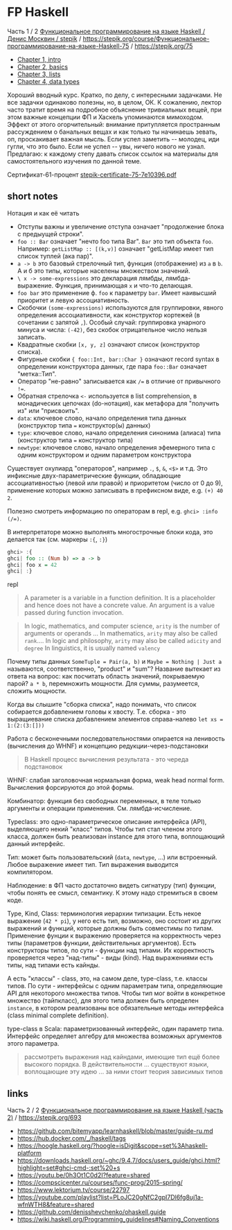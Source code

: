 # FP Haskell

Часть 1 / 2
[Функциональное программирование на языке Haskell / Денис Москвин / stepik](https://stepik.org/course/75/syllabus?next=) /
https://stepik.org/course/Функциональное-программирование-на-языке-Haskell-75 /
https://stepik.org/75

- [Chapter 1, intro](./chapter1.md)
- [Chapter 2, basics](./chapter2.md)
- [Chapter 3, lists](./chapter3.md)
- [Chapter 4, data types](./chapter4.md)

Хороший вводный курс. Кратко, по делу, с интересными задачками.
Не все задачки одинаково полезны, но, в целом, ОК.
К сожалению, лектор часто тратит время на подробное объяснение тривиальных вещей, при этом важные концепции ФП и Хаскель упоминаются мимоходом.
Эффект от этого огорчительный: внимание притупляется пространным рассуждением о банальных вещах и как только ты начинаешь зевать,
оп, проскакивает важная мысль. Если успел заметить -- молодец, иди гугли, что это было. Если не успел -- увы, ничего нового не узнал.
Предлагаю: к каждому степу давать список ссылок на материалы для самостоятельного изучения по данной теме.

Сертификат-61-процент [stepik-certificate-75-7e10396.pdf](https://stepik.org/cert/2317467?lang=en)

## short notes

Нотация и как её читать
- Отступы важны и увеличение отступа означает "продолжение блока с предыущей строки".
- `foo :: Bar` означает "нечто foo типа Bar". `Bar` это тип объекта `foo`.
Например: `getListMap :: [(k,v)]` означает "getListMap имеет тип список туплей (ака пар)".
- `a -> b` это базовый стрелочный тип, функция (отображение) из `a` в `b`. А и б это типы, которые населены множеством значений.
- `\ x -> some-expressions` это декларация лямбды, лямбда-выражение. Функция, принимающая `х` и что-то делающая.
- `foo bar` это применение ф. `foo` к параметру `bar`. Имеет наивысший приоритет и левую ассоциативность.
- Скобочки `(some-expressions)` используются для группировки, явного определения ассоциативности,
как конструктор кортежей (в сочетании с запятой `,`).
Особый случай: группировка унарного минуса и числа: `(-42)`, без скобок отрицательное число нельзя записать.
- Квадратные скобки `[x, y, z]` означают список (конструктор списка).
- Фигурные скобки `{ foo::Int, bar::Char }` означают record syntax в определении конструктора данных, где пара `foo::Bar` означает "метка::Тип".
- Оператор "не-равно" записывается как `/=` в отличие от привычного  `!=`.
- Обратная стрелочка `<-` используется в list comprehension, в монадических цепочках (do-нотация), как метафора для "получить из" или "присвоить".
- `data`: ключевое слово, начало определения типа данных (конструктор типа `=` конструктор(ы) данных)
- `type`: ключевое слово, начало определения синонима (алиаса) типа (конструктор типа `=` конструктор типа)
- `newtype`: ключевое слово, начало определения эфемерного типа с одним конструктором и одним параметром конструктора

Существует охулиард "операторов", например `.`, `$`, `&`, `<$>` и т.д. Это инфиксные двух-параметрические функции,
обладающие ассоциативностью (левой или правой) и приоритетом (число от 0 до 9),
применение которых можно записывать в префиксном виде, e.g. `(+) 40 2`.

Полезно смотреть информацию по операторам в repl, e.g. `ghci> :info (/=)`.

В интерпретаторе можно выполнять многострочные блоки кода, это делается так (см. маркеры `:{`, `:}`)
```hs
ghci> :{
ghci| foo :: (Num b) => a -> b
ghci| foo x = 42
ghci| :}
```
repl

> A parameter is a variable in a function definition. It is a placeholder and hence does not have a concrete value.
An argument is a value passed during function invocation.

> In logic, mathematics, and computer science, `arity` is the number of arguments or operands ...
In mathematics, `arity` may also be called `rank`....
In logic and philosophy, `arity` may also be called `adicity` and `degree`
In linguistics, it is usually named `valency`

Почему типы данных `SomeTuple = Pair(a, b)` и `Maybe = Nothing | Just a` называются, соответственно, "product" и "sum"?
Название вытекает из ответа на вопрос: как посчитать область значений, покрываемую парой? `a * b`, перемножить мощности.
Для суммы, разумеется, сложить мощности.

Когда вы слышите "сборка списка", надо понимать, что список собирается добавлением головы к хвосту.
Т.е. сборка - это выращиевание списка добавлением элементов справа-налево `let xs = 1:(2:(3:[]))`

Работа с бесконечными последовательностями опирается на ленивость (вычисления до WHNF) и концепцию редукции-через-подстановки
> В Haskell процесс вычисления результата - это череда подстановок

WHNF: слабая заголовочная нормальная форма, weak head normal form. Вычисления форсируются до этой формы.

Комбинатор: функция без свободных переменных, в теле только аргументы и операции применения. См. лямбда-исчисление.

Typeclass: это одно-параметрическое описание интерфейса (API), выделяющего некий "класс" типов. Чтобы тип стал членом этого класса,
должен быть реализован instance для этого типа, воплощающий данный интерфейс.

Тип: может быть пользовательский (`data`, `newtype`, ...) или встроенный. Любое выражение имеет тип. Тип выражения выводится компилятором.

Наблюдение: в ФП часто достаточно видеть сигнатуру (тип) функции, чтобы понять ее смысл, семантику.
К этому надо стремиться в своем коде.

Type, Kind, Class: терминология иерархии типизации.
Есть некое выражение (`42 * pi`), у него есть тип, возможно, оно состоит из других выражений и функций, которые должны быть совместимы по типам.
Применение фунции к выражению проверяется на корректность через типы (параметров функции, действительных аргументов).
Есть конструкторы типов, по сути - функции над типами. Их корректность проверяется через "над-типы" - виды (kind).
Над выражениями есть типы, над типами есть кайнды.

А есть "классы" - class, это, на самом деле, type-class, т.е. классы типов.
По сути - интерфейсы с одним параметрам типа, определяющие API для некоторого множества типов.
Чтобы тип мог войти в конкретное множество (тайпкласс), для этого типа должен быть определен `instance`,
в котором реализованы все обязательные методы интерфейса (class minimal complete definition).

type-class в Scala: параметризованный интерфейс, один параметр типа.
Интерфейс определяет алгебру для множества возможных аргументов этого параметра.

> рассмотреть выражения над кайндами, имеющие тип ещё более высокого порядка. 
В действительности ... существуют языки, воплощающие эту идею ... за ними стоит теория зависимых типов

## links

Часть 2 / 2
[Функциональное программирование на языке Haskell (часть 2)](https://stepik.org/course/693/info) /
https://stepik.org/693

- https://github.com/bitemyapp/learnhaskell/blob/master/guide-ru.md
- https://hub.docker.com/_/haskell/tags
- https://hoogle.haskell.org/?hoogle=isDigit&scope=set%3Ahaskell-platform
- https://downloads.haskell.org/~ghc/9.4.7/docs/users_guide/ghci.html?highlight=set#ghci-cmd-:set%20+s
- https://youtu.be/0h3Ot1C0d2I?feature=shared
- https://compscicenter.ru/courses/func-prog/2015-spring/
- https://www.lektorium.tv/course/22797
- https://youtube.com/playlist?list=PLoJC20gNfC2gpI7Dl6fg8uj1a-wfnWTH8&feature=shared
- https://github.com/denisshevchenko/ohaskell.guide
- https://wiki.haskell.org/Programming_guidelines#Naming_Conventions
